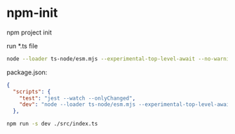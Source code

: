 # npm-init

npm project init

run \*.ts file

```sh
node --loader ts-node/esm.mjs --experimental-top-level-await --no-warnings ./src/index.ts
```

package.json:

```json
{
  "scripts": {
    "test": "jest --watch --onlyChanged",
    "dev": "node --loader ts-node/esm.mjs --experimental-top-level-await --no-warnings "
  },
```

```sh
npm run -s dev ./src/index.ts
```
